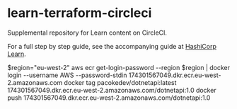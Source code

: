 # learn-terraform-circleci

Supplemental repository for Learn content on CircleCI.

For a full step by step guide, see the accompanying guide at [HashiCorp Learn](https://learn.hashicorp.com/terraform/development/circle).

$region="eu-west-2"
aws ecr get-login-password --region $region | docker login --username AWS --password-stdin 174301567049.dkr.ecr.eu-west-2.amazonaws.com
docker tag pacokedev/dotnetapi:latest 174301567049.dkr.ecr.eu-west-2.amazonaws.com/dotnetapi:1.0
docker push 174301567049.dkr.ecr.eu-west-2.amazonaws.com/dotnetapi:1.0